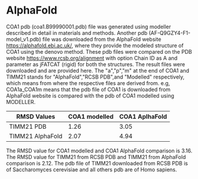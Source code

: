 # AlphaFold
COA1 pdb (coa1.B99990001.pdb) file was generated using modeller described in detail in materials and methods.
Another pdb (AF-Q9GZY4-F1-model_v1.pdb) file was downloaded from the AlphaFold website https://alphafold.ebi.ac.uk/, where they provide the modeled structure of COA1 using the denovo method.
These pdb files were compared on the PDB website https://www.rcsb.org/alignment with option Chain ID as A and parameter as jFATCAT (rigid) for both the structures.
The result files were downloaded and are provided here.
The "a","p","m" at the end of COA1 and TIMM21 stands for "AlphaFold","RCSB PDB",and "Modelled" respectively, which means from where the respective files are derived from. e.g, COA1a_COA1m means that the pdb file of COA1 is downloaded from AlphaFold website is compared with the pdb of COA1 modelled using MODELLER.

|    RMSD Values   | COA1 modelled | COA1 AplhaFold |
| ---------------- | ------------- | -------------- |
| TIMM21 PDB       | 1.26          | 3.05           |
| TIMM21 AlphaFold | 2.07          | 4.94           |

The RMSD value for COA1 modelled and COA1 AlphaFold comparison is 3.16.
The RMSD value for TIMM21 from RCSB PDB and TIMM21 from AlphaFold comparison is 2.12.
The pdb file of TIMM21 downloaded from RCSB PDB is of Saccharomyces cerevisiae and all others pdb are of Homo sapiens.
